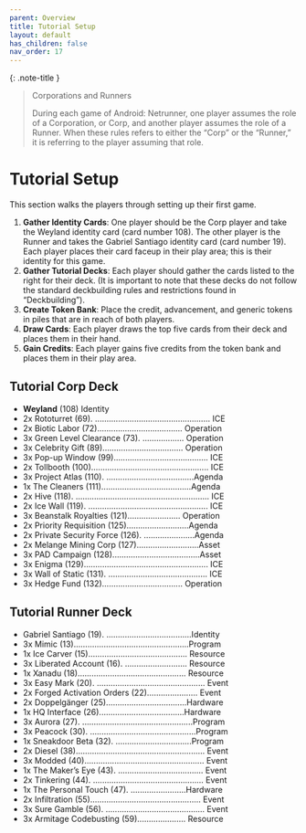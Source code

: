 ```yaml
---
parent: Overview
title: Tutorial Setup
layout: default
has_children: false
nav_order: 17
---
```

{: .note-title }
> Corporations and Runners
>
> During each game of Android: Netrunner, one player assumes the role of a Corporation, or Corp, and another player assumes the role of a Runner. When these rules refers to either the “Corp” or the “Runner,” it is referring to the player assuming that role.

# Tutorial Setup

This section walks the players through setting up their first game.

1. **Gather Identity Cards**: One player should be the Corp player and take the Weyland identity card (card number 108). The other player is the Runner and takes the Gabriel Santiago identity card (card number 19). Each player places their card faceup in their play area; this is their identity for this game.
1. **Gather Tutorial Decks**: Each player should gather the cards listed to the right for their deck. (It is important to note that these decks do not follow the standard deckbuilding rules and restrictions found in “Deckbuilding”).
1. **Create Token Bank**: Place the credit, advancement, and generic tokens in piles that are in reach of both players.
1. **Draw Cards**: Each player draws the top five cards from their deck and places them in their hand.
1. **Gain Credits**: Each player gains five credits from the token bank and places them in their play area.

## Tutorial Corp Deck
- **Weyland** (108) <span class="blue-font">Identity</span>
- 2x Rototurret (69). .................................................. ICE
- 2x Biotic Labor (72)..................................... Operation
- 3x Green Level Clearance (73). .................. Operation
- 3x Celebrity Gift (89)................................... Operation
- 3x Pop-up Window (99)......................................... ICE
- 2x Tollbooth (100)................................................... ICE
- 3x Project Atlas (110). ......................................Agenda
- 1x The Cleaners (111).......................................Agenda
- 2x Hive (118). .......................................................... ICE
- 2x Ice Wall (119). .................................................... ICE
- 3x Beanstalk Royalties (121)....................... Operation
- 2x Priority Requisition (125)...........................Agenda
- 2x Private Security Force (126). ......................Agenda
- 2x Melange Mining Corp (127)...........................Asset
- 3x PAD Campaign (128)......................................Asset
- 3x Enigma (129)...................................................... ICE
- 3x Wall of Static (131). ........................................... ICE
- 3x Hedge Fund (132)................................... Operation

## Tutorial Runner Deck
- Gabriel Santiago (19). .....................................Identity
- 3x Mimic (13)..................................................Program
- 1x Ice Carver (15)........................................... Resource
- 3x Liberated Account (16). ........................... Resource
- 1x Xanadu (18)............................................... Resource
- 3x Easy Mark (20). ............................................... Event
- 2x Forged Activation Orders (22)...................... Event
- 2x Doppelgänger (25)...................................Hardware
- 1x HQ Interface (26).....................................Hardware
- 3x Aurora (27). ................................................Program
- 3x Peacock (30). ..............................................Program
- 1x Sneakdoor Beta (32). .................................Program
- 2x Diesel (38)........................................................ Event
- 3x Modded (40).................................................... Event
- 1x The Maker’s Eye (43). ..................................... Event
- 2x Tinkering (44). ................................................ Event
- 1x The Personal Touch (47). ........................Hardware
- 2x Infiltration (55)................................................ Event
- 3x Sure Gamble (56). ........................................... Event
- 3x Armitage Codebusting (59)..................... Resource
